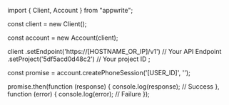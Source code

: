 import { Client, Account } from "appwrite";

const client = new Client();

const account = new Account(client);

client
    .setEndpoint('https://[HOSTNAME_OR_IP]/v1') // Your API Endpoint
    .setProject('5df5acd0d48c2') // Your project ID
;

const promise = account.createPhoneSession('[USER_ID]', '');

promise.then(function (response) {
    console.log(response); // Success
}, function (error) {
    console.log(error); // Failure
});